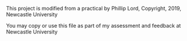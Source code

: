 This project is modified from a practical by Phillip Lord, Copyright, 2019, Newcastle University


You may copy or use this file as part of my assessment and feedback at Newcastle University
